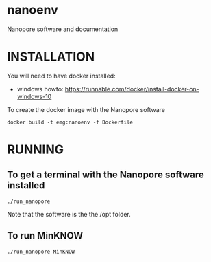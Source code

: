 # nanoenv
Nanopore software and documentation

# INSTALLATION

You will need to have docker installed: 
- windows howto: https://runnable.com/docker/install-docker-on-windows-10


To create the docker image with the Nanopore software

`docker build -t emg:nanoenv -f Dockerfile`


# RUNNING

## To get a terminal with the Nanopore software installed

`./run_nanopore`

Note that the software is the the /opt folder.


## To run MinKNOW

`./run_nanopore MinKNOW`
 

